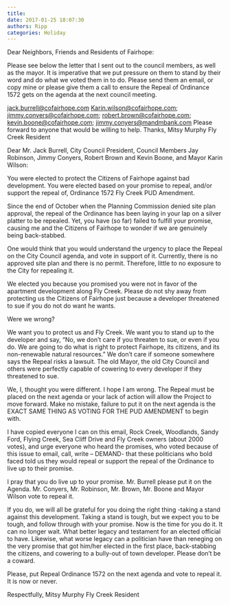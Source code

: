```yaml
---
title: 
date: 2017-01-25 18:07:30
authors: Ripp
categories: Holiday
---
```


 Dear Neighbors, Friends and Residents of Fairhope:

Please see below the letter that I sent out to the council members, as well as the mayor.  It is imperative that we put pressure on them to stand by their word and do what we voted them in to do.  Please send them an email, or copy mine or please give them a call to ensure the Repeal of Ordinance 1572 gets on the agenda at the next council meeting. 

jack.burrell@cofairhope.com  Karin.wilson@cofairhope.com; jimmy.conyers@cofairhope.com; robert.brown@cofairhope.com; kevin.boone@cofairhope.com; jimmy.conyers@mandmbank.com 
Please forward to anyone that would be willing to help. 
Thanks,
Mitsy Murphy
Fly Creek Resident


Dear Mr. Jack Burrell, City Council President, Council Members Jay Robinson, Jimmy Conyers, Robert Brown and Kevin Boone, and Mayor Karin Wilson:
 
You were elected to protect the Citizens of Fairhope against bad development.  You were elected based on your promise to repeal, and/or support the repeal of, Ordinance 1572 Fly Creek PUD Amendment.   
 
Since the end of October when the Planning Commission denied site plan approval, the repeal of the Ordinance has been laying in your lap on a silver platter to be repealed.  Yet, you have (so far) failed to fulfill your promise, causing me and the Citizens of Fairhope to wonder if we are genuinely being back-stabbed.
 
One would think that you would understand the urgency to place the Repeal on the City Council agenda, and vote in support of it.  Currently, there is no approved site plan and there is no permit.  Therefore, little to no exposure to the City for repealing it.
 
We elected you because you promised you were not in favor of the apartment development along Fly Creek.  Please do not shy away from protecting us the Citizens of Fairhope just because a developer threatened to sue if you do not do want he wants. 
 
Were we wrong? 
 
We want you to protect us and Fly Creek.  We want you to stand up to the developer and say, “No, we don’t care if you threaten to sue, or even if you do.  We are going to do what is right to protect Fairhope, its citizens, and its non-renewable natural resources.”  We don’t care if someone somewhere says the Repeal risks a lawsuit.  The old Mayor, the old City Council and others were perfectly capable of cowering to every developer if they threatened to sue.
 
We, I, thought you were different.  I hope I am wrong.  The Repeal must be placed on the next agenda or your lack of action will allow the Project to move forward.  Make no mistake, failure to put it on the next agenda is the EXACT SAME THING AS VOTING FOR THE PUD AMENDMENT to begin with.
 

I have copied everyone I can on this email, Rock Creek, Woodlands, Sandy Ford, Flying Creek, Sea Cliff Drive and Fly Creek owners (about 2000 votes), and urge everyone who heard the promises, who voted because of this issue to email, call, write – DEMAND- that these politicians who bold faced told us they would repeal or support the repeal of the Ordinance to live up to their promise. 
 
I pray that you do live up to your promise.  Mr. Burrell please put it on the Agenda.  Mr. Conyers, Mr. Robinson, Mr. Brown, Mr. Boone and Mayor Wilson vote to repeal it. 
 
If you do, we will all be grateful for you doing the right thing -taking a stand against this development.  Taking a stand is tough, but we expect you to be tough, and follow through with your promise.  Now is the time for you do it.  It can no longer wait.  What better legacy and testament for an elected official to have.  Likewise, what worse legacy can a politician have than reneging on the very promise that got him/her elected in the first place, back-stabbing the citizens, and cowering to a bully-out of town developer.  Please don’t be a coward.
 
Please, put Repeal Ordinance 1572 on the next agenda and vote to repeal it.  It is now or never.

 
 Respectfully,
Mitsy Murphy 
Fly Creek Resident